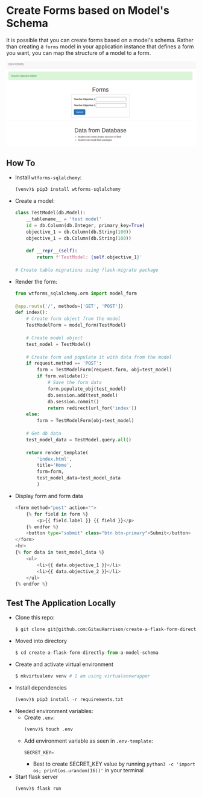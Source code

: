# Create Forms based on Model's Schema

It is possible that you can create forms based on a model's schema. Rather than creating a `forms` model in your application instance that defines a form you want, you can map the structure of a model to a form. 

![Database Form](app/static/images/db_form.png)

## How To

* Install `wtforms-sqlalchemy`:
    ```python
    (venv)$ pip3 install wtforms-sqlalchemy
    ```
* Create a model:
    ```python
    class TestModel(db.Model):
        __tablename__ = 'test model'
        id = db.Column(db.Integer, primary_key=True)
        objective_1 = db.Column(db.String(100))
        objective_1 = db.Column(db.String(100))

        def __repr__(self):
            return f'TestModel: {self.objective_1}'
    
    # Create table migrations using flask-migrate package
    ```
* Render the form:
    ```python
    from wtforms_sqlalchemy.orm import model_form

    @app.route('/', methods=['GET', 'POST'])
    def index():
        # Create form object from the model
        TestModelForm = model_form(TestModel)

        # Create model object
        test_model = TestModel()

        # Create form and populate it with data from the model
        if request.method == 'POST':
            form = TestModelForm(request.form, obj=test_model)
            if form.validate():
                # Save the form data
                form.populate_obj(test_model)
                db.session.add(test_model)
                db.session.commit()
                return redirect(url_for('index'))
        else:
            form = TestModelForm(obj=test_model)

        # Get db data
        test_model_data = TestModel.query.all()

        return render_template(
            'index.html',
            title='Home',
            form=form,
            test_model_data=test_model_data
            )
    ```
* Display form and form data
    ```python
    <form method="post" action="">
        {% for field in form %}
            <p>{{ field.label }} {{ field }}</p>
        {% endfor %}
        <button type="submit" class="btn btn-primary">Submit</button>
    </form>
    <hr>
    {% for data in test_model_data %}
        <ul>
            <li>{{ data.objective_1 }}</li>
            <li>{{ data.objective_2 }}</li>
        </ul>
    {% endfor %}
    ```

## Test The Application Locally

* Clone this repo:
    ```python
    $ git clone git@github.com:GitauHarrison/create-a-flask-form-directly-from-a-model-schema.git
    ```
* Moved into directory
    ```python
    $ cd create-a-flask-form-directly-from-a-model-schema
    ```
* Create and activate virtual environment
    ```python
    $ mkvirtualenv venv # I am using virtualenvwrapper
    ```
* Install dependencies
    ```python
    (venv)$ pip3 install -r requirements.txt
    ```
* Needed environment variables:
  * Create `.env`:
    ```python
    (venv)$ touch .env
    ```
  * Add environment variable as seen in `.env-template`:
    ```python
    SECRET_KEY=
    ```
    * Best to create SECRET_KEY value by running `python3 -c 'import os; print(os.urandom(16))'` in your terminal
* Start flask server
    ```python
    (venv)$ flask run
    ```